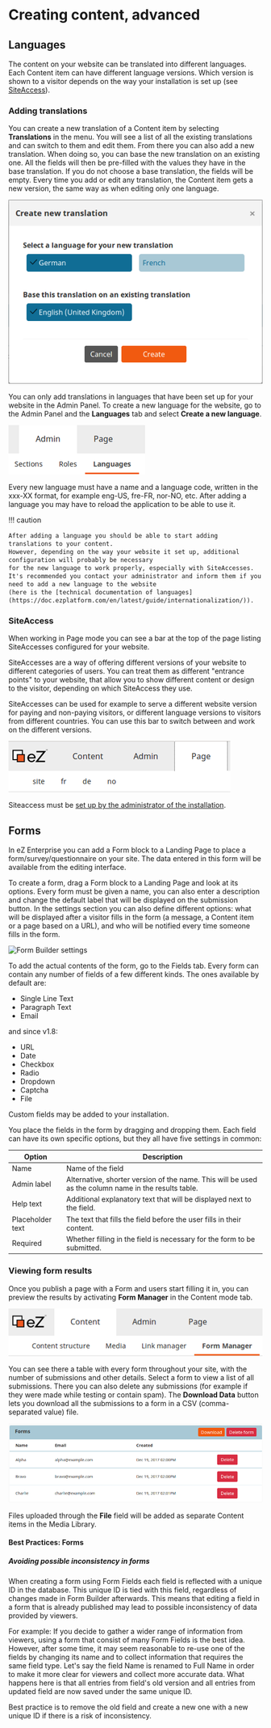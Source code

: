 # Creating content, advanced

## Languages

The content on your website can be translated into different languages. Each Content item can have different language versions.
Which version is shown to a visitor depends on the way your installation is set up (see [SiteAccess](#siteaccess)).

### Adding translations

You can create a new translation of a Content item by selecting **Translations** in the menu.
You will see a list of all the existing translations and can switch to them and edit them.
From there you can also add a new translation. When doing so, you can base the new translation on an existing one.
All the fields will then be pre-filled with the values they have in the base translation.
If you do not choose a base translation, the fields will be empty. Every time you add or edit any translation,
the Content item gets a new version, the same way as when editing only one language.

![Adding a new translation](img/adding_translation.png "Adding a new translation")

You can only add translations in languages that have been set up for your website in the Admin Panel.
To create a new language for the website, go to the Admin Panel and the **Languages** tab and select **Create a new language**.

![Language button in the Admin Panel](img/admin_panel_language.png "Language button in the Admin Panel")

Every new language must have a name and a language code, written in the xxx-XX format, for example eng-US, fre-FR, nor-NO, etc.
After adding a language you may have to reload the application to be able to use it.

!!! caution

    After adding a language you should be able to start adding translations to your content.
    However, depending on the way your website it set up, additional configuration will probably be necessary
    for the new language to work properly, especially with SiteAccesses.
    It's recommended you contact your administrator and inform them if you need to add a new language to the website
    (here is the [technical documentation of languages](https://doc.ezplatform.com/en/latest/guide/internationalization/)).

### SiteAccess

When working in Page mode you can see a bar at the top of the page listing SiteAccesses configured for your website.

SiteAccesses are a way of offering different versions of your website to different categories of users.
You can treat them as different "entrance points" to your website,
that allow you to show different content or design to the visitor, depending on which SiteAccess they use.

SiteAccesses can be used for example to serve a different website version for paying and non-paying visitors,
or different language versions to visitors from different countries.
You can use this bar to switch between and work on the different versions.

![Top bar with list of siteaccesses](img/siteaccess_bar.png "Top bar with list of SiteAccesses")

Siteaccess must be [set up by the administrator of the installation](https://doc.ezplatform.com/en/latest/guide/siteaccess/).

## Forms

In eZ Enterprise you can add a Form block to a Landing Page to place a form/survey/questionnaire on your site.
The data entered in this form will be available from the editing interface.

To create a form, drag a Form block to a Landing Page and look at its options.
Every form must be given a name, you can also enter a description and change the default label that will be displayed on the submission button.
In the settings section you can also define different options:
what will be displayed after a visitor fills in the form (a message, a Content item or a page based on a URL),
and who will be notified every time someone fills in the form.

![Form Builder settings](img/form_settings.png "Form Builder settings")

To add the actual contents of the form, go to the Fields tab.
Every form can contain any number of fields of a few different kinds. The ones available by default are:

- Single Line Text
- Paragraph Text
- Email

and since v1.8:

- URL
- Date
- Checkbox
- Radio
- Dropdown
- Captcha
- File

Custom fields may be added to your installation.

You place the fields in the form by dragging and dropping them.
Each field can have its own specific options, but they all have five settings in common:

| Option           | Description                                                                                          |
|------------------|------------------------------------------------------------------------------------------------------|
| Name             | Name of the field                                                                                    |
| Admin label      | Alternative, shorter version of the name. This will be used as the column name in the results table. |
| Help text        | Additional explanatory text that will be displayed next to the field.                                |
| Placeholder text | The text that fills the field before the user fills in their content.                                |
| Required         | Whether filling in the field is necessary for the form to be submitted.                              |

### Viewing form results

Once you publish a page with a Form and users start filling it in,
you can preview the results by activating **Form Manager** in the Content mode tab.

![Top bar with Form builder](img/form_builder_in_menu.png "Top bar with Form builder")

You can see there a table with every form throughout your site, with the number of submissions and other details.
Select a form to view a list of all submissions. There you can also delete any submissions
(for example if they were made while testing or contain spam).
The **Download Data** button lets you download all the submissions to a form in a CSV (comma-separated value) file.

![Form results](img/form_results.png "Form results")

Files uploaded through the **File** field will be added as separate Content items in the Media Library.

#### Best Practices: Forms

##### Avoiding possible inconsistency in forms

When creating a form using Form Fields each field is reflected with a unique ID in the database.
This unique ID is tied with this field, regardless of changes made in Form Builder afterwards.
This means that editing a field in a form that is already published may lead to possible inconsistency of data provided by viewers.

For example: If you decide to gather a wider range of information from viewers, using a form that consist of many Form Fields is the best idea.
However, after some time, it may seem reasonable to re-use one of the fields by changing its name
and to collect information that requires the same field type.
Let's say the field Name is renamed to Full Name in order to make it more clear for viewers and collect more accurate data.
What happens here is that all entries from field's old version and all entries from updated field are now saved under the same unique ID.

Best practice is to remove the old field and create a new one with a new unique ID if there is a risk of inconsistency.
